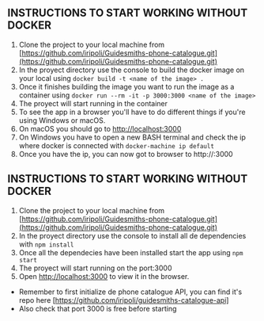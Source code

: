 ## INSTRUCTIONS TO START WORKING WITHOUT DOCKER

1. Clone the project to your local machine from [https://github.com/iripoli/Guidesmiths-phone-catalogue.git](https://github.com/iripoli/Guidesmiths-phone-catalogue.git)
2. In the proyect directory use the console to build the docker image on your local using `docker build -t <name of the image> .`
3. Once it finishes building the image you want to run the image as a container using `docker run --rm -it -p 3000:3000 <name of the image>`
4. The proyect will start running in the container
5. To see the app in a browser you'll have to do different things if you're using Windows or macOS.
6. On macOS you should go to [http://localhost:3000](http://localhost:3000)
7. On Windows you have to open a new BASH terminal and check the ip where docker is connected with `docker-machine ip default`
8. Once you have the ip, you can now got to browser to http://<your ip>:3000

## INSTRUCTIONS TO START WORKING WITHOUT DOCKER

1. Clone the project to your local machine from [https://github.com/iripoli/Guidesmiths-phone-catalogue.git](https://github.com/iripoli/Guidesmiths-phone-catalogue.git)
2. In the proyect directory use the console to install all de dependencies with `npm install`
3. Once all the dependecies have been installed start the app using `npm start`
4. The proyect will start running on the port:3000
5. Open [http://localhost:3000](http://localhost:3000) to view it in the browser.

- Remember to first initialize de phone catalogue API, you can find it's repo here [https://github.com/iripoli/guidesmiths-catalogue-api]
- Also check that port 3000 is free before starting
